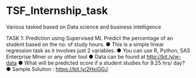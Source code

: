 # TSF_Internship_task
Various tasked based on Data science and business intelligence


TASK 1: Prediction using Supervised ML 
Predict the percentage of an student based on the no. of study hours.
● This is a simple linear regression task as it involves just 2 variables.
● You can use R, Python, SAS Enterprise Miner or any other tool
● Data can be found at http://bit.ly/w-data
● What will be predicted score if a student studies for 9.25 hrs/ day?
● Sample Solution : https://bit.ly/2HxiGGJ
